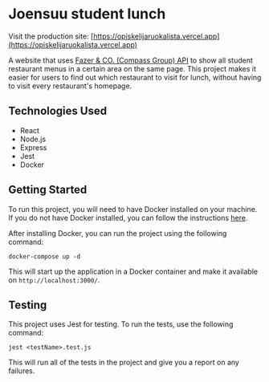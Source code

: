 # Joensuu student lunch

Visit the production site: [https://opiskelijaruokalista.vercel.app](https://opiskelijaruokalista.vercel.app)

A website that uses [Fazer & CO. (Compass Group) API](https://www.compass-group.fi/) to show all student restaurant menus in a certain area on the same page. This project makes it easier for users to find out which restaurant to visit for lunch, without having to visit every restaurant's homepage.

## Technologies Used

- React
- Node.js
- Express
- Jest
- Docker

## Getting Started

To run this project, you will need to have Docker installed on your machine. If you do not have Docker installed, you can follow the instructions [here](https://docs.docker.com/get-docker/).

After installing Docker, you can run the project using the following command:

````
docker-compose up -d
````

This will start up the application in a Docker container and make it available on `http://localhost:3000/`.

## Testing

This project uses Jest for testing. To run the tests, use the following command:

````
jest <testName>.test.js
````

This will run all of the tests in the project and give you a report on any failures.